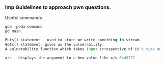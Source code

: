 ### Imp Guidelines to approach pwn questions.


Useful commands
```python
gdb -peda command
pd main

Puts() statement - used to store or write something in stream. 
Gets() statement- gives us the vulnerability. 
A vulnerability function which takes input irrespective of it's size and hence has a potential overflow.
```

```javascript
x/s - displays the argument to a hex value like x/s 0x40772
```
